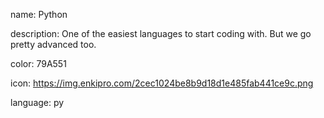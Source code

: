 name: Python

description: One of the easiest languages to start coding with. But we go pretty advanced too.

color: 79A551

icon: https://img.enkipro.com/2cec1024be8b9d18d1e485fab441ce9c.png

language: py

